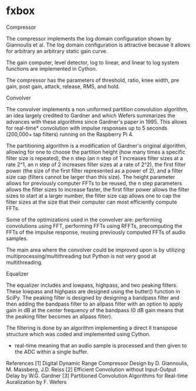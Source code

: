 # fxbox
Compressor

The compressor implements the log domain configuration shown by Giannoulis et al. The log domain configuration is attractive because it allows for arbitrary an arbitrary static gain curve.

The gain computer, level detector, log to linear, and linear to log system functions are implemented in Cython.

The compressor has the parameters of threshold, ratio, knee width, pre gain, post gain, attack, release, RMS, and hold.

Convolver

The convolver implements a non uniformed partition convolution algorithm, an idea largely credited to Gardner and which Wefers summarizes the advances with these algorithms since Gardner's paper in 1995. This allows for real-time* convolution with impulse responses up to 5 seconds (200,000+ tap filters) running on the Raspberry Pi 4.

The partitioning algorithm is a modification of Gardner's original algorithm, allowing for one to choose the partition height (how many times a specific filter size is repeated), the n step (an n step of 1 increases filter sizes at a rate 2^1, an n step of 2 increases filter sizes at a rate of 2^2), the first filter power (the size of the first filter represented as a power of 2), and a filter size cap (filters cannot be larger than this size). The height parameter allows for previously computer FFTs to be reused, the n step parameters allows the filter sizes to increase faster, the first filter power allows the filter sizes to start at a larger number, the filter size cap allows one to cap the filter sizes at the size that their computer can most efficiently compute FFTs.

Some of the optimizations used in the convolver are: performing convolutions using FFT, performing FFTs using RFFTs, precomputing the FFTs of the impulse response, reusing previously computed FFTs of audio samples.

The main area where the convolver could be improved upon is by utilizing multiprocessing/multithreading but Python is not very good at multithreading.

Equalizer

The equalizer includes and lowpass, highpass, and two peaking filters. These lowpass and highpass are designed using the butter() function in SciPy. The peaking filter is designed by designing a bandpass filter and then adding the bandpass filter to an allpass filter with an option to apply gain in dB at the center frequency of the bandpass (0 dB gain means that the peaking filter becomes an allpass filter).

The filtering is done by an algorithm implementing a direct II transpose structure which was coded and implemented using Cython.

* real-time meaning that an audio sample is processed and then given to the ADC within a single buffer.

References
[1] Digital Dynamic Range Compressor Design by D. Giannoulis, M. Massberg, J.D. Reiss
[2] Efficient Convolution without Input-Output Delay by W.G. Gardner
[3] Partitioned Convolution Algorithms for Real-time Auralization by F. Wefers
